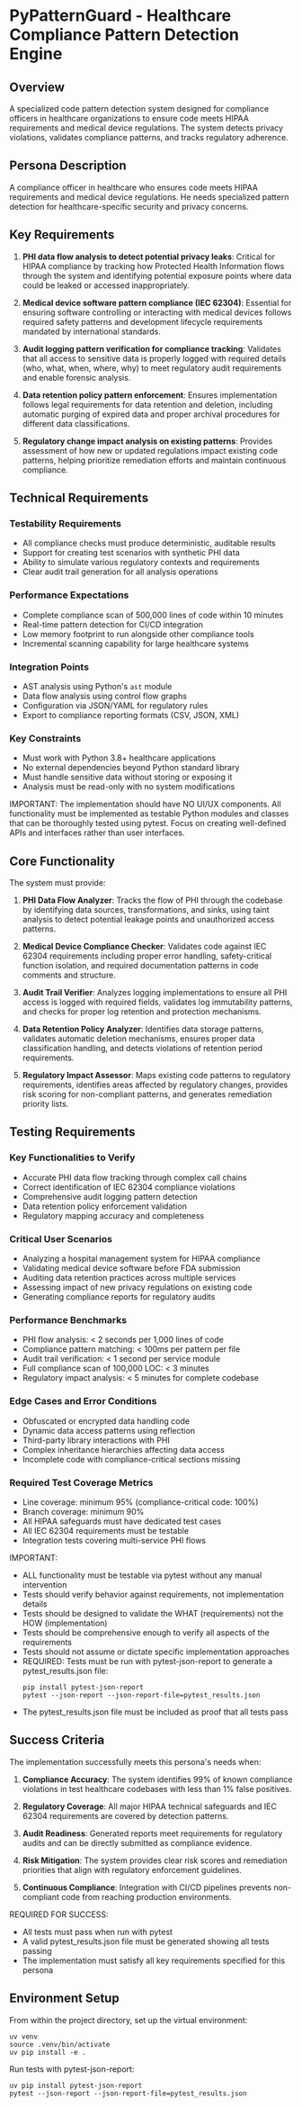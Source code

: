# PyPatternGuard - Healthcare Compliance Pattern Detection Engine

## Overview
A specialized code pattern detection system designed for compliance officers in healthcare organizations to ensure code meets HIPAA requirements and medical device regulations. The system detects privacy violations, validates compliance patterns, and tracks regulatory adherence.

## Persona Description
A compliance officer in healthcare who ensures code meets HIPAA requirements and medical device regulations. He needs specialized pattern detection for healthcare-specific security and privacy concerns.

## Key Requirements

1. **PHI data flow analysis to detect potential privacy leaks**: Critical for HIPAA compliance by tracking how Protected Health Information flows through the system and identifying potential exposure points where data could be leaked or accessed inappropriately.

2. **Medical device software pattern compliance (IEC 62304)**: Essential for ensuring software controlling or interacting with medical devices follows required safety patterns and development lifecycle requirements mandated by international standards.

3. **Audit logging pattern verification for compliance tracking**: Validates that all access to sensitive data is properly logged with required details (who, what, when, where, why) to meet regulatory audit requirements and enable forensic analysis.

4. **Data retention policy pattern enforcement**: Ensures implementation follows legal requirements for data retention and deletion, including automatic purging of expired data and proper archival procedures for different data classifications.

5. **Regulatory change impact analysis on existing patterns**: Provides assessment of how new or updated regulations impact existing code patterns, helping prioritize remediation efforts and maintain continuous compliance.

## Technical Requirements

### Testability Requirements
- All compliance checks must produce deterministic, auditable results
- Support for creating test scenarios with synthetic PHI data
- Ability to simulate various regulatory contexts and requirements
- Clear audit trail generation for all analysis operations

### Performance Expectations
- Complete compliance scan of 500,000 lines of code within 10 minutes
- Real-time pattern detection for CI/CD integration
- Low memory footprint to run alongside other compliance tools
- Incremental scanning capability for large healthcare systems

### Integration Points
- AST analysis using Python's `ast` module
- Data flow analysis using control flow graphs
- Configuration via JSON/YAML for regulatory rules
- Export to compliance reporting formats (CSV, JSON, XML)

### Key Constraints
- Must work with Python 3.8+ healthcare applications
- No external dependencies beyond Python standard library
- Must handle sensitive data without storing or exposing it
- Analysis must be read-only with no system modifications

IMPORTANT: The implementation should have NO UI/UX components. All functionality must be implemented as testable Python modules and classes that can be thoroughly tested using pytest. Focus on creating well-defined APIs and interfaces rather than user interfaces.

## Core Functionality

The system must provide:

1. **PHI Data Flow Analyzer**: Tracks the flow of PHI through the codebase by identifying data sources, transformations, and sinks, using taint analysis to detect potential leakage points and unauthorized access patterns.

2. **Medical Device Compliance Checker**: Validates code against IEC 62304 requirements including proper error handling, safety-critical function isolation, and required documentation patterns in code comments and structure.

3. **Audit Trail Verifier**: Analyzes logging implementations to ensure all PHI access is logged with required fields, validates log immutability patterns, and checks for proper log retention and protection mechanisms.

4. **Data Retention Policy Analyzer**: Identifies data storage patterns, validates automatic deletion mechanisms, ensures proper data classification handling, and detects violations of retention period requirements.

5. **Regulatory Impact Assessor**: Maps existing code patterns to regulatory requirements, identifies areas affected by regulatory changes, provides risk scoring for non-compliant patterns, and generates remediation priority lists.

## Testing Requirements

### Key Functionalities to Verify
- Accurate PHI data flow tracking through complex call chains
- Correct identification of IEC 62304 compliance violations
- Comprehensive audit logging pattern detection
- Data retention policy enforcement validation
- Regulatory mapping accuracy and completeness

### Critical User Scenarios
- Analyzing a hospital management system for HIPAA compliance
- Validating medical device software before FDA submission
- Auditing data retention practices across multiple services
- Assessing impact of new privacy regulations on existing code
- Generating compliance reports for regulatory audits

### Performance Benchmarks
- PHI flow analysis: < 2 seconds per 1,000 lines of code
- Compliance pattern matching: < 100ms per pattern per file
- Audit trail verification: < 1 second per service module
- Full compliance scan of 100,000 LOC: < 3 minutes
- Regulatory impact analysis: < 5 minutes for complete codebase

### Edge Cases and Error Conditions
- Obfuscated or encrypted data handling code
- Dynamic data access patterns using reflection
- Third-party library interactions with PHI
- Complex inheritance hierarchies affecting data access
- Incomplete code with compliance-critical sections missing

### Required Test Coverage Metrics
- Line coverage: minimum 95% (compliance-critical code: 100%)
- Branch coverage: minimum 90%
- All HIPAA safeguards must have dedicated test cases
- All IEC 62304 requirements must be testable
- Integration tests covering multi-service PHI flows

IMPORTANT:
- ALL functionality must be testable via pytest without any manual intervention
- Tests should verify behavior against requirements, not implementation details
- Tests should be designed to validate the WHAT (requirements) not the HOW (implementation)
- Tests should be comprehensive enough to verify all aspects of the requirements
- Tests should not assume or dictate specific implementation approaches
- REQUIRED: Tests must be run with pytest-json-report to generate a pytest_results.json file:
  ```
  pip install pytest-json-report
  pytest --json-report --json-report-file=pytest_results.json
  ```
- The pytest_results.json file must be included as proof that all tests pass

## Success Criteria

The implementation successfully meets this persona's needs when:

1. **Compliance Accuracy**: The system identifies 99% of known compliance violations in test healthcare codebases with less than 1% false positives.

2. **Regulatory Coverage**: All major HIPAA technical safeguards and IEC 62304 requirements are covered by detection patterns.

3. **Audit Readiness**: Generated reports meet requirements for regulatory audits and can be directly submitted as compliance evidence.

4. **Risk Mitigation**: The system provides clear risk scores and remediation priorities that align with regulatory enforcement guidelines.

5. **Continuous Compliance**: Integration with CI/CD pipelines prevents non-compliant code from reaching production environments.

REQUIRED FOR SUCCESS:
- All tests must pass when run with pytest
- A valid pytest_results.json file must be generated showing all tests passing
- The implementation must satisfy all key requirements specified for this persona

## Environment Setup

From within the project directory, set up the virtual environment:
```
uv venv
source .venv/bin/activate
uv pip install -e .
```

Run tests with pytest-json-report:
```
uv pip install pytest-json-report
pytest --json-report --json-report-file=pytest_results.json
```